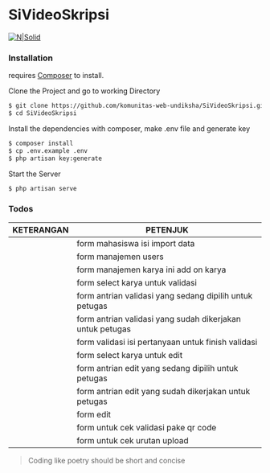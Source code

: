 # SiVideoSkripsi

[![N|Solid](https://undiksha.ac.id/wp-content/uploads/2016/10/new-LOGO.png)](https://undiksha.ac.id/)

### Installation

 requires [Composer](https://getcomposer.org/)  to install.


Clone the Project and go to working Directory
```sh
$ git clone https://github.com/komunitas-web-undiksha/SiVideoSkripsi.git
$ cd SiVideoSkripsi
```
 Install the dependencies with composer, make .env file and generate key
```sh
$ composer install
$ cp .env.example .env
$ php artisan key:generate
```

Start the Server
```sh
$ php artisan serve
```
### Todos

| KETERANGAN | PETENJUK |
| ------ | ------ |
|  | form mahasiswa isi import data |
|  | form manajemen users |
|  | form manajemen karya ini add on karya |
|  | form select karya untuk validasi |
|  | form antrian validasi yang sedang dipilih untuk petugas |
|  | form antrian validasi yang sudah dikerjakan untuk petugas |
|  | form validasi isi pertanyaan untuk finish validasi|
|  | form select karya untuk edit |
|  | form antrian edit yang sedang dipilih untuk petugas |
|  | form antrian edit yang sudah dikerjakan untuk petugas |
|  | form edit |
|  | form untuk cek validasi pake qr code |
|  | form untuk cek urutan upload |



>Coding like poetry should be short and concise


